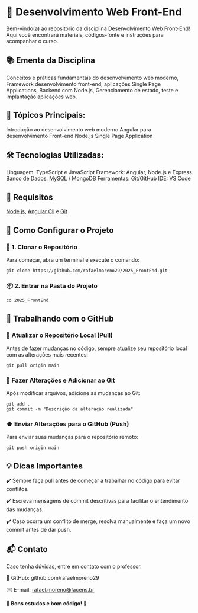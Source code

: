 # 📌 Desenvolvimento Web Front-End
Bem-vindo(a) ao repositório da disciplina Desenvolvimento Web Front-End! Aqui você encontrará materiais, códigos-fonte e instruções para acompanhar o curso.

## 📚 Ementa da Disciplina
Conceitos e práticas fundamentais do desenvolvimento web moderno, Framework desenvolvimento front-end, aplicações Single Page Applications, Backend com Node.js, Gerenciamento de estado, teste e implantação aplicações web. 


## 📌 Tópicos Principais:
Introdução ao desenvolvimento web moderno
Angular para desenvolvimento Front-end
Node.js
Single Page Application

## 🛠️ Tecnologias Utilizadas:
Linguagem: TypeScript e JavaScript
Framework: Angular, Node.js e Express
Banco de Dados: MySQL / MongoDB
Ferramentas: Git/GitHub
IDE: VS Code

## 📌 Requisitos

[Node.js](https://nodejs.org/en), [Angular Cli](https://angular.dev/installation) e [Git](https://git-scm.com/)

## 🚀 Como Configurar o Projeto
### 🔽 1. Clonar o Repositório
Para começar, abra um terminal e execute o comando:
```
git clone https://github.com/rafaelmoreno29/2025_FrontEnd.git
```
### 📦 2. Entrar na Pasta do Projeto
```
cd 2025_FrontEnd
```
## 📝 Trabalhando com o GitHub

### 🔄 Atualizar o Repositório Local (Pull)
Antes de fazer mudanças no código, sempre atualize seu repositório local com as alterações mais recentes:

```
git pull origin main
```
### 📝 Fazer Alterações e Adicionar ao Git
Após modificar arquivos, adicione as mudanças ao Git:
```
git add .
git commit -m "Descrição da alteração realizada"
```
### ⬆️ Enviar Alterações para o GitHub (Push)
Para enviar suas mudanças para o repositório remoto:
```
git push origin main
```
## 💡 Dicas Importantes
✔️ Sempre faça pull antes de começar a trabalhar no código para evitar conflitos.

✔️ Escreva mensagens de commit descritivas para facilitar o entendimento das mudanças.

✔️ Caso ocorra um conflito de merge, resolva manualmente e faça um novo commit antes de dar push.

## 📬 Contato
Caso tenha dúvidas, entre em contato com o professor.

🔗 GitHub: github.com/rafaelmoreno29

✉️ E-mail: rafael.moreno@facens.br

**🚀 Bons estudos e bom código! 🚀**
